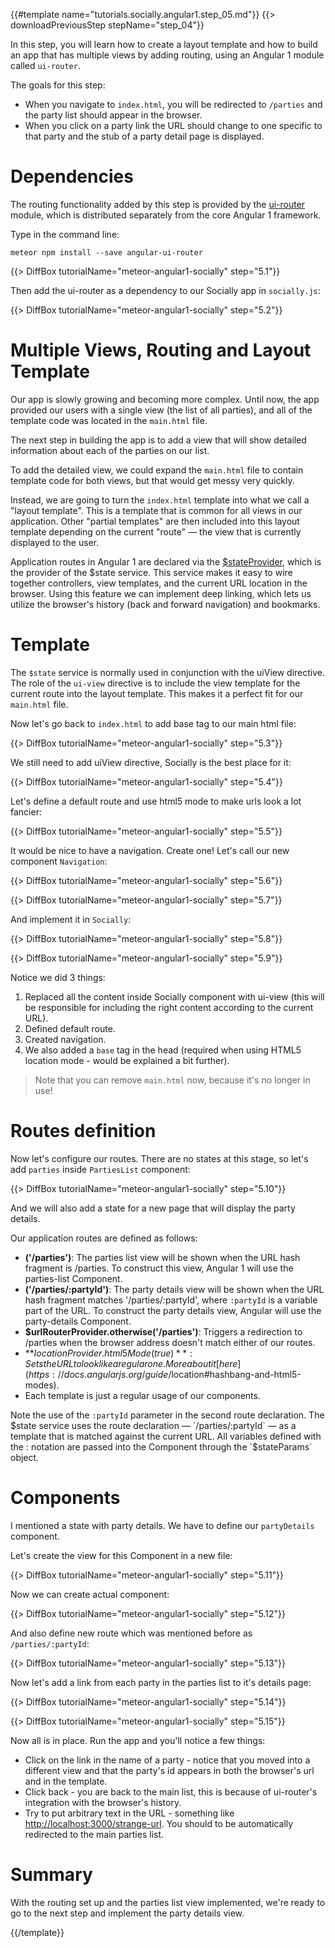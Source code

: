 {{#template name="tutorials.socially.angular1.step_05.md"}}
{{> downloadPreviousStep stepName="step_04"}}

In this step, you will learn how to create a layout template and how to build an app that has multiple views by adding routing, using an Angular 1 module called `ui-router`.

The goals for this step:

* When you navigate to `index.html`, you will be redirected to `/parties` and the party list should appear in the browser.
* When you click on a party link the URL should change to one specific to that party and the stub of a party detail page is displayed.

# Dependencies

The routing functionality added by this step is provided by the [ui-router](https://github.com/angular-ui/ui-router) module, which is distributed separately from the core Angular 1 framework.

Type in the command line:

    meteor npm install --save angular-ui-router

{{> DiffBox tutorialName="meteor-angular1-socially" step="5.1"}}

Then add the ui-router as a dependency to our Socially app in `socially.js`:

{{> DiffBox tutorialName="meteor-angular1-socially" step="5.2"}}

# Multiple Views, Routing and Layout Template

Our app is slowly growing and becoming more complex.
Until now, the app provided our users with a single view (the list of all parties), and all of the template code was located in the `main.html` file.

The next step in building the app is to add a view that will show detailed information about each of the parties on our list.

To add the detailed view, we could expand the `main.html` file to contain template code for both views, but that would get messy very quickly.

Instead, we are going to turn the `index.html` template into what we call a "layout template". This is a template that is common for all views in our application.
Other "partial templates" are then included into this layout template depending on the current "route" — the view that is currently displayed to the user.

Application routes in Angular 1 are declared via the [$stateProvider](https://github.com/angular-ui/ui-router/wiki), which is the provider of the $state service.
This service makes it easy to wire together controllers, view templates, and the current URL location in the browser.
Using this feature we can implement deep linking, which lets us utilize the browser's history (back and forward navigation) and bookmarks.


# Template

The `$state` service is normally used in conjunction with the uiView directive.
The role of the `ui-view` directive is to include the view template for the current route into the layout template.
This makes it a perfect fit for our `main.html` file.

Now let's go back to `index.html` to add base tag to our main html file:

{{> DiffBox tutorialName="meteor-angular1-socially" step="5.3"}}

We still need to add uiView directive, Socially is the best place for it:

{{> DiffBox tutorialName="meteor-angular1-socially" step="5.4"}}

Let's define a default route and use html5 mode to make urls look a lot fancier:

{{> DiffBox tutorialName="meteor-angular1-socially" step="5.5"}}

It would be nice to have a navigation. Create one! Let's call our new component `Navigation`:

{{> DiffBox tutorialName="meteor-angular1-socially" step="5.6"}}

{{> DiffBox tutorialName="meteor-angular1-socially" step="5.7"}}

And implement it in `Socially`:

{{> DiffBox tutorialName="meteor-angular1-socially" step="5.8"}}

{{> DiffBox tutorialName="meteor-angular1-socially" step="5.9"}}

Notice we did 3 things:

1. Replaced all the content inside Socially component with ui-view (this will be responsible for including the right content according to the current URL).
2. Defined default route.
3. Created navigation.
4. We also added a `base` tag in the head (required when using HTML5 location mode - would be explained a bit further).

> Note that you can remove `main.html` now, because it's no longer in use!

# Routes definition

Now let's configure our routes.
There are no states at this stage, so let's add `parties` inside `PartiesList` component:

{{> DiffBox tutorialName="meteor-angular1-socially" step="5.10"}}

And we will also add a state for a new page that will display the party details.

Our application routes are defined as follows:

* **('/parties')**: The parties list view will be shown when the URL hash fragment is /parties. To construct this view, Angular 1 will use the parties-list Component.
* **('/parties/:partyId')**: The party details view will be shown when the URL hash fragment matches '/parties/:partyId', where `:partyId` is a variable part of the URL. To construct the party details view, Angular will use the party-details Component.
* **$urlRouterProvider.otherwise('/parties')**: Triggers a redirection to /parties when the browser address doesn't match either of our routes.
* **$locationProvider.html5Mode(true)**: Sets the URL to look like a regular one. More about it [here](https://docs.angularjs.org/guide/$location#hashbang-and-html5-modes).
* Each template is just a regular usage of our components.

Note the use of the `:partyId` parameter in the second route declaration.
The $state service uses the route declaration — `/parties/:partyId` — as a template that is matched against the current URL.
All variables defined with the : notation are passed into the Component through the `$stateParams` object.

# Components

I mentioned a state with party details. We have to define our `partyDetails` component.

Let's create the view for this Component in a new file:

{{> DiffBox tutorialName="meteor-angular1-socially" step="5.11"}}

Now we can create actual component:

{{> DiffBox tutorialName="meteor-angular1-socially" step="5.12"}}

And also define new route which was mentioned before as `/parties/:partyId`:

{{> DiffBox tutorialName="meteor-angular1-socially" step="5.13"}}

Now let's add a link from each party in the parties list to it's details page:

{{> DiffBox tutorialName="meteor-angular1-socially" step="5.14"}}

{{> DiffBox tutorialName="meteor-angular1-socially" step="5.15"}}

Now all is in place.  Run the app and you'll notice a few things:

* Click on the link in the name of a party - notice that you moved into a different view and that the party's id appears in both the browser's url and in the template.
* Click back - you are back to the main list, this is because of ui-router's integration with the browser's history.
* Try to put arbitrary text in the URL - something like [http://localhost:3000/strange-url](http://localhost:3000/strange-url).  You should to be automatically redirected to the main parties list.

# Summary

With the routing set up and the parties list view implemented, we're ready to go to the next step and implement the party details view.

{{/template}}

